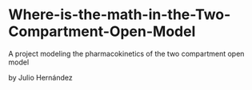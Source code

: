 # Where-is-the-math-in-the-Two-Compartment-Open-Model
A project modeling the pharmacokinetics of the two compartment open model

by Julio Hernández
